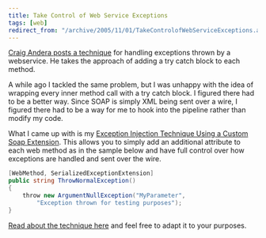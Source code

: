 ```yaml
---
title: Take Control of Web Service Exceptions
tags: [web]
redirect_from: "/archive/2005/11/01/TakeControlofWebServiceExceptions.aspx/"
---
```


[Craig Andera posts a
technique](http://pluralsight.com/blogs/craig/archive/2005/11/02/16155.aspx?Pending=true)
for handling exceptions thrown by a webservice. He takes the approach of
adding a try catch block to each method.

A while ago I tackled the same problem, but I was unhappy with the idea
of wrapping every inner method call with a try catch block. I figured
there had to be a better way. Since SOAP is simply XML being sent over a
wire, I figured there had to be a way for me to hook into the pipeline
rather than modify my code.

What I came up with is my [Exception Injection Technique Using a Custom
Soap Extension](https://haacked.com/archive/2005/06/29/ExceptionInjectionUsingCustomSoapExtension.aspx).
This allows you to simply add an additional attribute to each web method
as in the sample below and have full control over how exceptions are
handled and sent over the wire.

```csharp
[WebMethod, SerializedExceptionExtension]
public string ThrowNormalException()
{
    throw new ArgumentNullException("MyParameter",
        "Exception thrown for testing purposes");
}
```

[Read about the technique
here](https://haacked.com/archive/2005/06/29/ExceptionInjectionUsingCustomSoapExtension.aspx)
and feel free to adapt it to your purposes.

